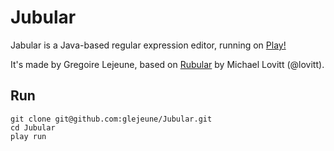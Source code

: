 # Jubular

Jabular is a Java-based regular expression editor, running on [Play!](http://www.playframework.org/)

It's made by Gregoire Lejeune, based on [Rubular](http://rubular.com/) by Michael Lovitt (@lovitt). 

## Run

    git clone git@github.com:glejeune/Jubular.git
    cd Jubular
    play run
 
